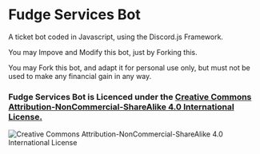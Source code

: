 # Fudge Services Bot
A ticket bot coded in Javascript, using the Discord.js Framework.

You may Impove and Modify this bot, just by Forking this.

You may Fork this bot, and adapt it for personal use only, but must not be used to make any financial gain in any way.

### Fudge Services Bot is Licenced under the [Creative Commons Attribution-NonCommercial-ShareAlike 4.0 International License.](http://creativecommons.org/licenses/by-nc-sa/4.0/)
![Creative Commons Attribution-NonCommercial-ShareAlike 4.0 International License](https://licensebuttons.net/l/by-nc-sa/4.0/88x31.png)
